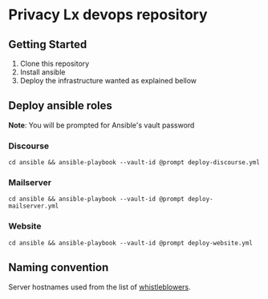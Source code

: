 # Privacy Lx devops repository

## Getting Started

1. Clone this repository
2. Install ansible
3. Deploy the infrastructure wanted as explained bellow

## Deploy ansible roles

**Note**: You will be prompted for Ansible's vault password

### Discourse

`cd ansible && ansible-playbook --vault-id @prompt deploy-discourse.yml`

### Mailserver

`cd ansible && ansible-playbook --vault-id @prompt deploy-mailserver.yml`

### Website

`cd ansible && ansible-playbook --vault-id @prompt deploy-website.yml`

## Naming convention

Server hostnames used from the list of
[whistleblowers](https://en.wikipedia.org/wiki/List_of_whistleblowers).
